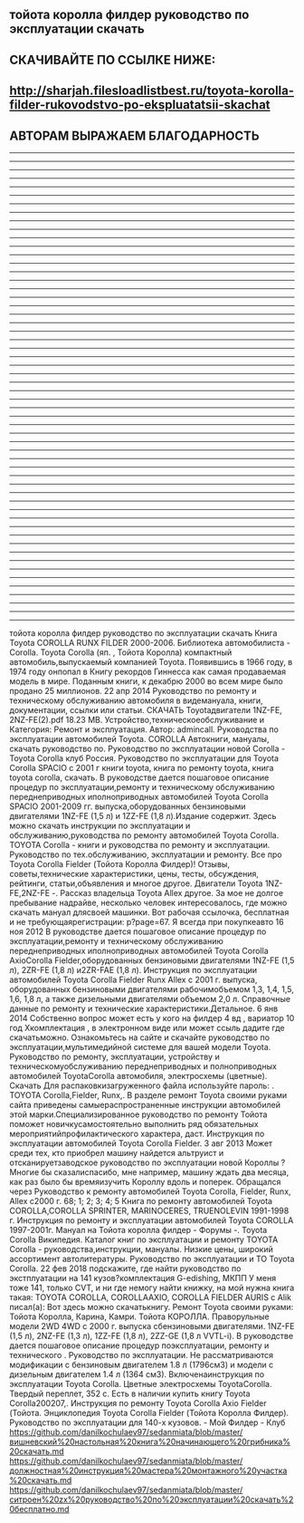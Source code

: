 тойота королла филдер руководство по эксплуатации скачать
--------------------------------------------------
СКАЧИВАЙТЕ ПО ССЫЛКЕ НИЖЕ:
--------------------------------------------------
http://sharjah.filesloadlistbest.ru/toyota-korolla-filder-rukovodstvo-po-ekspluatatsii-skachat
--------------------------------------------------
АВТОРАМ ВЫРАЖАЕМ БЛАГОДАРНОСТЬ
--------------------------------------------------
--------------------------------------------------
--------------------------------------------------
--------------------------------------------------
--------------------------------------------------
--------------------------------------------------
--------------------------------------------------
--------------------------------------------------
--------------------------------------------------
--------------------------------------------------
--------------------------------------------------
--------------------------------------------------
--------------------------------------------------
--------------------------------------------------
--------------------------------------------------
--------------------------------------------------
--------------------------------------------------
--------------------------------------------------
--------------------------------------------------
--------------------------------------------------
--------------------------------------------------
--------------------------------------------------
--------------------------------------------------
--------------------------------------------------
--------------------------------------------------
--------------------------------------------------
--------------------------------------------------
--------------------------------------------------
--------------------------------------------------
--------------------------------------------------
--------------------------------------------------
--------------------------------------------------
--------------------------------------------------
--------------------------------------------------
--------------------------------------------------
--------------------------------------------------
--------------------------------------------------
--------------------------------------------------
--------------------------------------------------
--------------------------------------------------
--------------------------------------------------
--------------------------------------------------
--------------------------------------------------
--------------------------------------------------
--------------------------------------------------
--------------------------------------------------
--------------------------------------------------
--------------------------------------------------
--------------------------------------------------
--------------------------------------------------
--------------------------------------------------
--------------------------------------------------
--------------------------------------------------
--------------------------------------------------
--------------------------------------------------
--------------------------------------------------
--------------------------------------------------
тойота королла филдер руководство по эксплуатации скачать Книга Toyota COROLLA RUNX FILDER 2000-2006. Библиотека автомобилиста - Corolla. Toyota Corolla (яп. , Тойота Королла)  компактный автомобиль,выпускаемый компанией Toyota. Появившись в 1966 году, в 1974 году онпопал в Книгу рекордов Гиннесса как самая продаваемая модель в мире. Поданным книги, к декабрю 2000 во всем мире было продано 25 миллионов. 22 апр 2014  Руководство по ремонту и техническому обслуживанию автомобиля в видемануала, книги, документации, ссылки или статьи.   СКАЧАТЬ  Toyotaдвигатели 1NZ-FE, 2NZ-FE(2).pdf 18.23 MB. Устройство,техническоеобслуживание и  Категория: Ремонт и эксплуатация. Автор: admincall. Руководства по эксплуатации автомобилей Toyota. COROLLA  Автокниги, мануалы, скачать руководство по. Руководство по эксплуатации новой Corolla - Toyota Corolla клуб Россия. Руководство по эксплуатации для Toyota Corolla SPACIO с 2001 г
книги toyota, книга по ремонту toyota, книга toyota corolla, скачать. В руководстве дается пошаговое описание процедур по эксплуатации,ремонту и техническому обслуживанию переднеприводных иполноприводных автомобилей Toyota Corolla SPACIO 2001-2009 гг. выпуска,оборудованных бензиновыми двигателями 1NZ-FE (1,5 л) и 1ZZ-FE (1,8 л).Издание содержит. Здесь можно скачать инструкции по эксплуатации и обслуживанию,руководства по ремонту автомобилей Toyota Corolla. TOYOTA Corolla - книги и руководства по ремонту и эксплуатации. Руководство по тех.обслуживанию, эксплуатации и ремонту. Все про Toyota Corolla Fielder (Тойота Королла Филдер)! Отзывы, советы,технические характеристики, цены, тесты, обсуждения, рейтинги, статьи,объявления и многое другое. Двигатели Toyota 1NZ-FE,2NZ-FE -. Рассказ владельца Toyota Allex  другое. За мое не долгое пребывание надрайве, несколько человек интересовалось, где можно скачать мануал длясвоей машинки. Вот рабочая ссылочка, бесплатная и не требующаярегистрации: p?page=67. Я всегда при покупкеавто
16 ноя 2012  В руководстве дается пошаговое описание процедур по эксплуатации,ремонту и техническому обслуживанию переднеприводных иполноприводных автомобилей Toyota Corolla AxioCorolla Fielder,оборудованных бензиновыми двигателями 1NZ-FE (1,5 л), 2ZR-FE (1,8 л) и2ZR-FAE (1,8 л). Инструкция по эксплуатации автомобилей Toyota Corolla  Fielder  Runx Allex с 2001 г. выпуска, оборудованных бензиновыми двигателями рабочимобъемом 1,3, 1,4, 1,5, 1,6, 1,8 л, а также дизельными двигателями объемом 2,0 л. Справочные данные по ремонту и технические характеристики.Детальное. 6 янв 2014  Собственно вопрос может есть у кого на филдер 4 вд , вариатор 10 год Хкомплектация , в электронном виде или может ссыль дадите где скачатьможно. Ознакомьтесь на сайте и скачайте руководство по эксплуатации,мультимедийной системе для вашей модели Toyota. Руководство по ремонту, эксплуатации, устройству и техническомуобслуживанию переднеприводных и полноприводных автомобилей ToyotaCorolla  автомобиля, электросхемы (цветные). Скачать Для распаковкизагруженного файла используйте пароль: . TOYOTA Corolla,Fielder, Runx,. В разделе ремонт Toyota своими руками сайта  приведены самыераспространенные инструкции автомобилей этой марки.Специализированное руководство по ремонту Тойота поможет новичкусамостоятельно выполнить ряд обязательных мероприятийпрофилактического характера, даст. Инструкция по эксплуатации автомобилей Toyota Corolla  Fielder. 3 авг 2013  Может среди тех, кто приобрел машину найдется альтруист и отсканируетзаводское руководство по эксплуатации новой Короллы ? Многие бы сказалиспасибо, мне например, машину ждать два месяца, как раз было бы времяизучить Короллу вдоль и поперек. Обращался через
Руководство к ремонту автомобилей Toyota Corolla, Fielder, Runx, Allex с2000 г. 68; 1; 2; 3; 4; 5  Книга по ремонту автомобилей Toyota COROLLA,COROLLA SPRINTER, MARINOCERES, TRUENOLEVIN 1991-1998 г. Инструкция по ремонту и эксплуатации автомобилей Toyota COROLLA 1997-2001г. Мануал на Тойота королла филдер  - Форумы -. Toyota Corolla  Википедия. Каталог книг по эксплуатации и ремонту TOYOTA Corolla - руководства,инструкции, мануалы. Низкие цены, широкий ассортимент автолитературы. Руководство по эксплуатации и ТО Toyota Corolla. 22 фев 2018  подскажите, где найти руководство по экстплуатации на 141 кузов?комплектация G-edishing, МКПП  У меня тоже 141, только CVT, и ни где немогу найти книжку, на мой нужна книга такая: TOYOTA COROLLA, COROLLAAXIO, COROLLA FIELDER  AURIS с  Alik писал(а): Вот здесь можно скачатькнигу. Ремонт Toyota своими руками: Тойота Королла, Карина, Камри. Тойота КОРОЛЛА. Праворульные модели 2WD  4WD с 2000 г. выпуска сбензиновыми двигателями. 1NZ-FE (1,5 л), 2NZ-FE (1,3 л), 1ZZ-FE (1,8 л), 2ZZ-GE (1,8 л VVTL-i).  В руководстве дается пошаговое описание процедур поэксплуатации, ремонту и технического . Руководство по эксплуатации.
Не рассматриваются модификации с бензиновым двигателем 1.8 л (1796см3) и модели с дизельным двигателем 1.4 л (1364 см3). Включенаинструкция по эксплуатации Toyota Corolla. Цветные электросхемы ToyotaCorolla. Твердый переплет, 352 с. Есть в наличии купить книгу Toyota Corolla200207,. Инструкция по ремонту Toyota Corolla Axio  Fielder (Тойота. Энциклопедия Toyota Corolla Fielder (Тойота Королла Филдер). Руководство по эксплуатации для 140-х кузовов. - Мой Филдер - Клуб
https://github.com/danilkochulaev97/sedanmiata/blob/master/вишневский%20настольная%20книга%20начинающего%20грибника%20скачать.md
https://github.com/danilkochulaev97/sedanmiata/blob/master/должностная%20инструкция%20мастера%20монтажного%20участка%20скачать.md
https://github.com/danilkochulaev97/sedanmiata/blob/master/ситроен%20zx%20руководство%20по%20эксплуатации%20скачать%20бесплатно.md